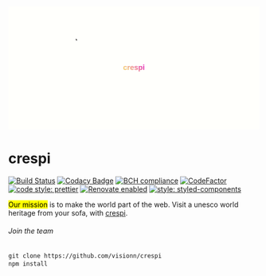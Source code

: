 <p align="center" height="50%" width="100%">
  <img src="src/assets/README.gif">
</p>

# crespi

[![Build Status](https://travis-ci.org/visionn/crespi.svg?branch=master)](https://travis-ci.org/visionn/crespi)
[![Codacy Badge](https://api.codacy.com/project/badge/Grade/a5ebf288e95d416eb05e86c831548c8d)](https://app.codacy.com/app/defending1/crespi?utm_source=github.com&utm_medium=referral&utm_content=visionn/crespi&utm_campaign=Badge_Grade_Dashboard)
[![BCH compliance](https://bettercodehub.com/edge/badge/visionn/crespi?branch=master)](https://bettercodehub.com/)
[![CodeFactor](https://www.codefactor.io/repository/github/visionn/crespi/badge)](https://www.codefactor.io/repository/github/visionn/crespi)
[![code style: prettier](https://img.shields.io/badge/code_style-prettier-ff69b4.svg)](https://github.com/prettier/prettier)
[![Renovate enabled](https://img.shields.io/badge/renovate-enabled-brightgreen.svg)](https://renovatebot.com/)
[![style: styled-components](https://img.shields.io/badge/style-%F0%9F%92%85%20styled--components-orange.svg?colorB=daa357&colorA=db748e)](https://github.com/styled-components/styled-components)

<mark style="text-color: white; background-color: yellow;">Our mission</mark> is to make the world part of the web. Visit a unesco world heritage from your sofa, with  [crespi](https://visionn.github.io/crespi).

###### Join the team

```
git clone https://github.com/visionn/crespi
npm install
```
